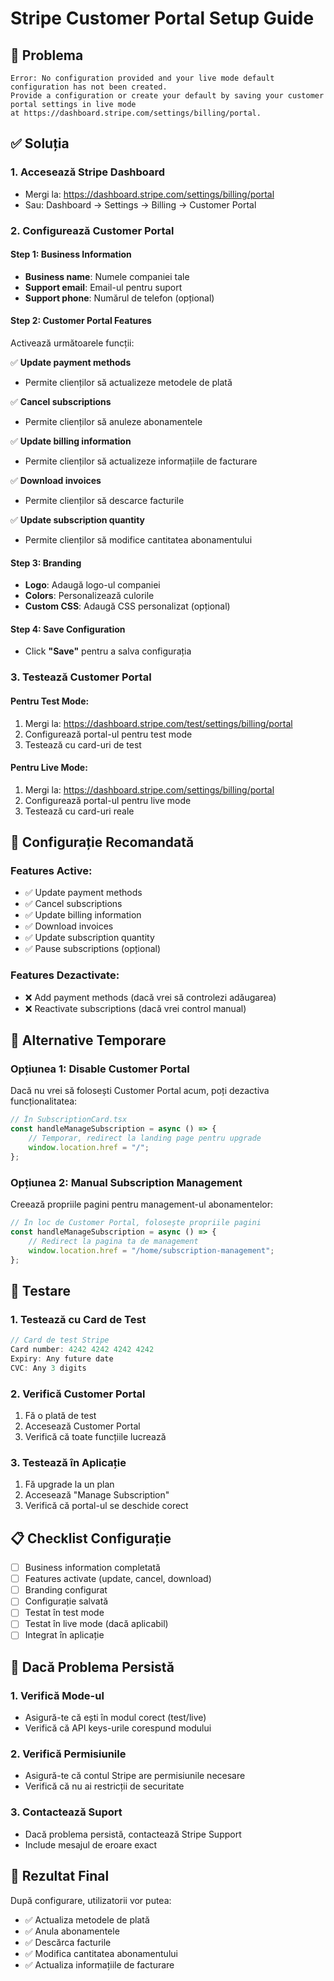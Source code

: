<!-- @format -->

# Stripe Customer Portal Setup Guide

## 🔧 **Problema**

```
Error: No configuration provided and your live mode default configuration has not been created.
Provide a configuration or create your default by saving your customer portal settings in live mode
at https://dashboard.stripe.com/settings/billing/portal.
```

## ✅ **Soluția**

### **1. Accesează Stripe Dashboard**

- Mergi la: https://dashboard.stripe.com/settings/billing/portal
- Sau: Dashboard → Settings → Billing → Customer Portal

### **2. Configurează Customer Portal**

#### **Step 1: Business Information**

- **Business name**: Numele companiei tale
- **Support email**: Email-ul pentru suport
- **Support phone**: Numărul de telefon (opțional)

#### **Step 2: Customer Portal Features**

Activează următoarele funcții:

✅ **Update payment methods**

- Permite clienților să actualizeze metodele de plată

✅ **Cancel subscriptions**

- Permite clienților să anuleze abonamentele

✅ **Update billing information**

- Permite clienților să actualizeze informațiile de facturare

✅ **Download invoices**

- Permite clienților să descarce facturile

✅ **Update subscription quantity**

- Permite clienților să modifice cantitatea abonamentului

#### **Step 3: Branding**

- **Logo**: Adaugă logo-ul companiei
- **Colors**: Personalizează culorile
- **Custom CSS**: Adaugă CSS personalizat (opțional)

#### **Step 4: Save Configuration**

- Click **"Save"** pentru a salva configurația

### **3. Testează Customer Portal**

#### **Pentru Test Mode:**

1. Mergi la: https://dashboard.stripe.com/test/settings/billing/portal
2. Configurează portal-ul pentru test mode
3. Testează cu card-uri de test

#### **Pentru Live Mode:**

1. Mergi la: https://dashboard.stripe.com/settings/billing/portal
2. Configurează portal-ul pentru live mode
3. Testează cu card-uri reale

## 🎯 **Configurație Recomandată**

### **Features Active:**

- ✅ Update payment methods
- ✅ Cancel subscriptions
- ✅ Update billing information
- ✅ Download invoices
- ✅ Update subscription quantity
- ✅ Pause subscriptions (opțional)

### **Features Dezactivate:**

- ❌ Add payment methods (dacă vrei să controlezi adăugarea)
- ❌ Reactivate subscriptions (dacă vrei control manual)

## 🔄 **Alternative Temporare**

### **Opțiunea 1: Disable Customer Portal**

Dacă nu vrei să folosești Customer Portal acum, poți dezactiva funcționalitatea:

```typescript
// În SubscriptionCard.tsx
const handleManageSubscription = async () => {
	// Temporar, redirect la landing page pentru upgrade
	window.location.href = "/";
};
```

### **Opțiunea 2: Manual Subscription Management**

Creează propriile pagini pentru management-ul abonamentelor:

```typescript
// În loc de Customer Portal, folosește propriile pagini
const handleManageSubscription = async () => {
	// Redirect la pagina ta de management
	window.location.href = "/home/subscription-management";
};
```

## 🚀 **Testare**

### **1. Testează cu Card de Test**

```javascript
// Card de test Stripe
Card number: 4242 4242 4242 4242
Expiry: Any future date
CVC: Any 3 digits
```

### **2. Verifică Customer Portal**

1. Fă o plată de test
2. Accesează Customer Portal
3. Verifică că toate funcțiile lucrează

### **3. Testează în Aplicație**

1. Fă upgrade la un plan
2. Accesează "Manage Subscription"
3. Verifică că portal-ul se deschide corect

## 📋 **Checklist Configurație**

- [ ] Business information completată
- [ ] Features activate (update, cancel, download)
- [ ] Branding configurat
- [ ] Configurație salvată
- [ ] Testat în test mode
- [ ] Testat în live mode (dacă aplicabil)
- [ ] Integrat în aplicație

## 🔧 **Dacă Problema Persistă**

### **1. Verifică Mode-ul**

- Asigură-te că ești în modul corect (test/live)
- Verifică că API keys-urile corespund modului

### **2. Verifică Permisiunile**

- Asigură-te că contul Stripe are permisiunile necesare
- Verifică că nu ai restricții de securitate

### **3. Contactează Suport**

- Dacă problema persistă, contactează Stripe Support
- Include mesajul de eroare exact

## 🎯 **Rezultat Final**

După configurare, utilizatorii vor putea:

- ✅ Actualiza metodele de plată
- ✅ Anula abonamentele
- ✅ Descărca facturile
- ✅ Modifica cantitatea abonamentului
- ✅ Actualiza informațiile de facturare

